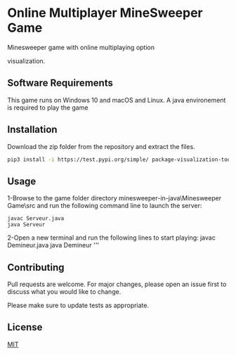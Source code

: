# Online Multiplayer MineSweeper Game


Minesweeper game with online multiplaying option



visualization.

## Software Requirements



This game runs on Windows 10 and macOS and Linux.
A java environement  is required to play the game


## Installation
Download the zip folder from the repository and extract the files.
```bash
pip3 install -i https://test.pypi.org/simple/ package-visualization-tool-PE-emse2020==0.0.4
```

## Usage

1-Browse to the game folder directory minesweeper-in-java\Minesweeper Game\src and run the following command line to launch the server:
```
javac Serveur.java
java Serveur

```
2-Open a new terminal and run the following lines to start playing:
javac Demineur.java
java Demineur
'''

## Contributing
Pull requests are welcome. For major changes, please open an issue first to discuss what you would like to change.

Please make sure to update tests as appropriate.

## License
[MIT](https://choosealicense.com/licenses/mit/)